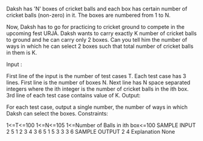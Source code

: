 Daksh has 'N' boxes of cricket balls and each box has certain number of cricket balls (non-zero) in it. The boxes are numbered from 1 to N.

Now, Daksh has to go for practicing to cricket ground to compete in the upcoming fest URJA. Daksh wants to carry exactly K number of cricket balls to ground and he can carry only 2 boxes. Can you tell him the number of ways in which he can select 2 boxes such that total number of cricket balls in them is K.

Input :

First line of the input is the number of test cases T.
Each test case has 3 lines. First line is the number of boxes N.
Next line has N space separated integers where the ith integer is the number of cricket balls in the ith box.
3rd line of each test case contains value of K.
Output:

For each test case, output a single number, the number of ways in which Daksh can select the boxes.
Constraints:

1<=T<=100
1<=N<=105
1<=Number of Balls in ith box<=100
SAMPLE INPUT 
2
5
1 2 3 4 3
6
5
1 5 3 3 3
6
SAMPLE OUTPUT 
2
4
Explanation
None